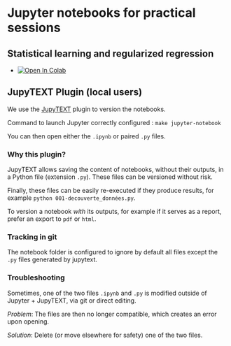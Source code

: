 # Jupyter notebooks for practical sessions

## Statistical learning and regularized regression

- [![Open In Colab](https://colab.research.google.com/assets/colab-badge.svg)](https://colab.research.google.com/github/strayMat/causal-ml-course/blob/main/notebooks/ML_1_plot_linear_model_coefficient_interpretation.py)

## JupyTEXT Plugin (local users)

We use the [JupyTEXT](https://github.com/mwouts/jupytext) plugin to version the notebooks.

Command to launch Jupyter correctly configured : `make jupyter-notebook`

You can then open either the `.ipynb` or paired `.py` files.

### Why this plugin?

JupyTEXT allows saving the content of notebooks, without their outputs, in a Python file (extension `.py`).
These files can be versioned without risk.

Finally, these files can be easily re-executed if they produce results,
for example `python 001-decouverte_données.py`.

To version a notebook *with* its outputs, for example if it serves as a report, prefer an export to `pdf` or `html`.

### Tracking in git
The notebook folder is configured to ignore by default all files except the `.py` files generated by jupytext.

### Troubleshooting

Sometimes, one of the two files `.ipynb` and `.py` is modified outside of Jupyter + JupyTEXT, via git or direct editing.

*Problem*: The files are then no longer compatible, which creates an error upon opening.

*Solution*: Delete (or move elsewhere for safety) one of the two files.